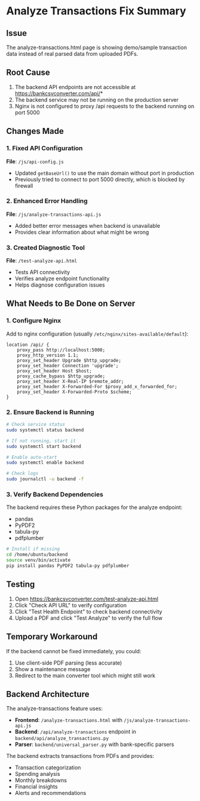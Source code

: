 # Analyze Transactions Fix Summary

## Issue
The analyze-transactions.html page is showing demo/sample transaction data instead of real parsed data from uploaded PDFs.

## Root Cause
1. The backend API endpoints are not accessible at https://bankcsvconverter.com/api/*
2. The backend service may not be running on the production server
3. Nginx is not configured to proxy /api requests to the backend running on port 5000

## Changes Made

### 1. Fixed API Configuration
**File**: `/js/api-config.js`
- Updated `getBaseUrl()` to use the main domain without port in production
- Previously tried to connect to port 5000 directly, which is blocked by firewall

### 2. Enhanced Error Handling
**File**: `/js/analyze-transactions-api.js`
- Added better error messages when backend is unavailable
- Provides clear information about what might be wrong

### 3. Created Diagnostic Tool
**File**: `/test-analyze-api.html`
- Tests API connectivity
- Verifies analyze endpoint functionality
- Helps diagnose configuration issues

## What Needs to Be Done on Server

### 1. Configure Nginx
Add to nginx configuration (usually `/etc/nginx/sites-available/default`):

```nginx
location /api/ {
    proxy_pass http://localhost:5000;
    proxy_http_version 1.1;
    proxy_set_header Upgrade $http_upgrade;
    proxy_set_header Connection 'upgrade';
    proxy_set_header Host $host;
    proxy_cache_bypass $http_upgrade;
    proxy_set_header X-Real-IP $remote_addr;
    proxy_set_header X-Forwarded-For $proxy_add_x_forwarded_for;
    proxy_set_header X-Forwarded-Proto $scheme;
}
```

### 2. Ensure Backend is Running
```bash
# Check service status
sudo systemctl status backend

# If not running, start it
sudo systemctl start backend

# Enable auto-start
sudo systemctl enable backend

# Check logs
sudo journalctl -u backend -f
```

### 3. Verify Backend Dependencies
The backend requires these Python packages for the analyze endpoint:
- pandas
- PyPDF2
- tabula-py
- pdfplumber

```bash
# Install if missing
cd /home/ubuntu/backend
source venv/bin/activate
pip install pandas PyPDF2 tabula-py pdfplumber
```

## Testing

1. Open https://bankcsvconverter.com/test-analyze-api.html
2. Click "Check API URL" to verify configuration
3. Click "Test Health Endpoint" to check backend connectivity
4. Upload a PDF and click "Test Analyze" to verify the full flow

## Temporary Workaround

If the backend cannot be fixed immediately, you could:
1. Use client-side PDF parsing (less accurate)
2. Show a maintenance message
3. Redirect to the main converter tool which might still work

## Backend Architecture

The analyze-transactions feature uses:
- **Frontend**: `/analyze-transactions.html` with `/js/analyze-transactions-api.js`
- **Backend**: `/api/analyze-transactions` endpoint in `backend/api/analyze_transactions.py`
- **Parser**: `backend/universal_parser.py` with bank-specific parsers

The backend extracts transactions from PDFs and provides:
- Transaction categorization
- Spending analysis
- Monthly breakdowns
- Financial insights
- Alerts and recommendations